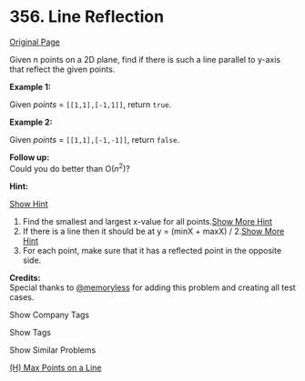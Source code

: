 # 356. Line Reflection

[Original Page](https://leetcode.com/problems/line-reflection/)

Given n points on a 2D plane, find if there is such a line parallel to y-axis that reflect the given points.

**Example 1:**  

Given _points_ = `[[1,1],[-1,1]]`, return `true`.

**Example 2:**  

Given _points_ = `[[1,1],[-1,-1]]`, return `false`.

**Follow up:**  
Could you do better than O(_n_<sup>2</sup>)?

**Hint:**

[Show Hint](#)

1.  Find the smallest and largest x-value for all points.[Show More Hint](#)
2.  If there is a line then it should be at y = (minX + maxX) / 2.[Show More Hint](#)
3.  For each point, make sure that it has a reflected point in the opposite side.

**Credits:**  
Special thanks to [@memoryless](https://discuss.leetcode.com/user/memoryless) for adding this problem and creating all test cases.

<div>

<div id="company_tags" class="btn btn-xs btn-warning">Show Company Tags</div>

<span class="hidebutton" style="display: none;">[Google](/company/google/)</span></div>

<div>

<div id="tags" class="btn btn-xs btn-warning">Show Tags</div>

<span class="hidebutton" style="display: none;">[Hash Table](/tag/hash-table/) [Math](/tag/math/)</span></div>

<div>

<div id="similar" class="btn btn-xs btn-warning">Show Similar Problems</div>

<span class="hidebutton">[(H) Max Points on a Line](/problems/max-points-on-a-line/)</span></div>